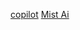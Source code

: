 [copilot](https://github.com/LorenaGonzalez-ITB2425/TA05-/blob/6ec1073925aa5cd445ca330970b9dfc79deded34/Copilot.md)
[Mist Ai](https://github.com/LorenaGonzalez-ITB2425/TA05-/blob/ae4357146e8a5dc8ca703ff431a3e37fa987a349/Mist%20AI.md)
